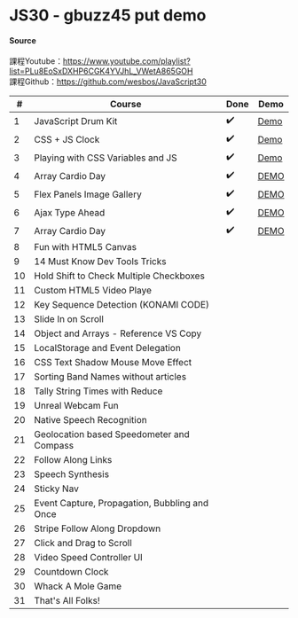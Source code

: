 # JS30 - gbuzz45 put demo

#### Source
課程Youtube：https://www.youtube.com/playlist?list=PLu8EoSxDXHP6CGK4YVJhL_VWetA865GOH<br>
課程Github：https://github.com/wesbos/JavaScript30<br>

|#|Course|Done|Demo|
|---|---|---|---|
|1|JavaScript Drum Kit|✔️|[Demo](https://gbuzz45.github.io/gbuzz45-JS30-demo/01_Drum_Kit/01_Drum_Kit.html)|
|2|CSS + JS Clock|✔️|[Demo](https://gbuzz45.github.io/gbuzz45-JS30-demo/02_Clock/02_Clock.html)|
|3|Playing with CSS Variables and JS|✔️|[Demo](https://gbuzz45.github.io/gbuzz45-JS30-demo/03_updateCSSwithJS/03_updateCSSwithJS.html)|
|4|Array Cardio Day|✔️|[DEMO](https://gbuzz45.github.io/gbuzz45-JS30-demo/04_js_array_1/)
|5|Flex Panels Image Gallery|✔️|[DEMO](https://gbuzz45.github.io/gbuzz45-JS30-demo/05_FlexboxGallery/index.html)
|6|Ajax Type Ahead|✔️|[DEMO](https://gbuzz45.github.io/gbuzz45-JS30-demo/06_TypeAhead/index.html)
|7|Array Cardio Day|✔️|[DEMO](https://gbuzz45.github.io/gbuzz45-JS30-demo/07_js_array_2/index.html)
|8|Fun with HTML5 Canvas||
|9|14 Must Know Dev Tools Tricks||
|10|Hold Shift to Check Multiple Checkboxes||
|11|Custom HTML5 Video Playe||
|12|Key Sequence Detection (KONAMI CODE)||
|13|Slide In on Scroll||
|14|Object and Arrays - Reference VS Copy||
|15|LocalStorage and Event Delegation||
|16|CSS Text Shadow Mouse Move Effect||
|17|Sorting Band Names without articles||
|18|Tally String Times with Reduce||
|19|Unreal Webcam Fun||
|20|Native Speech Recognition||
|21|Geolocation based Speedometer and Compass||
|22|Follow Along Links||
|23|Speech Synthesis||
|24|Sticky Nav||
|25|Event Capture, Propagation, Bubbling and Once||
|26|Stripe Follow Along Dropdown||
|27|Click and Drag to Scroll||
|28|Video Speed Controller UI||
|29|Countdown Clock||
|30|Whack A Mole Game||
|31|That's All Folks!||
